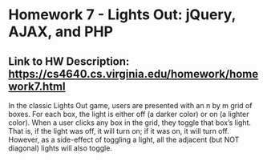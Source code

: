 # Homework 7 - Lights Out: jQuery, AJAX, and PHP <br />
## Link to HW Description: https://cs4640.cs.virginia.edu/homework/homework7.html <br />
In the classic Lights Out game, users are presented with an n by m grid of boxes. For each box, the light is either off (a darker color) or on (a lighter color). When a user clicks any box in the grid, they toggle that box’s light. That is, if the light was off, it will turn on; if it was on, it will turn off. However, as a side-effect of toggling a light, all the adjacent (but NOT diagonal) lights will also toggle.
